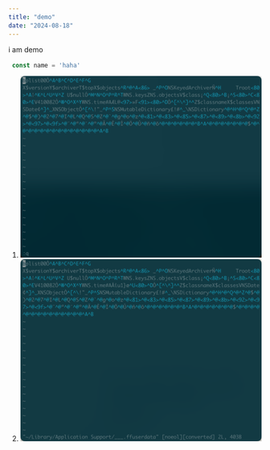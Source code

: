 ```yaml
---
title: "demo"
date: "2024-08-18"
---
```

i am demo

```javascript
 const name = 'haha'
```
1. ![one](/img/1.png)
90. ![alt text](/img/90.png)